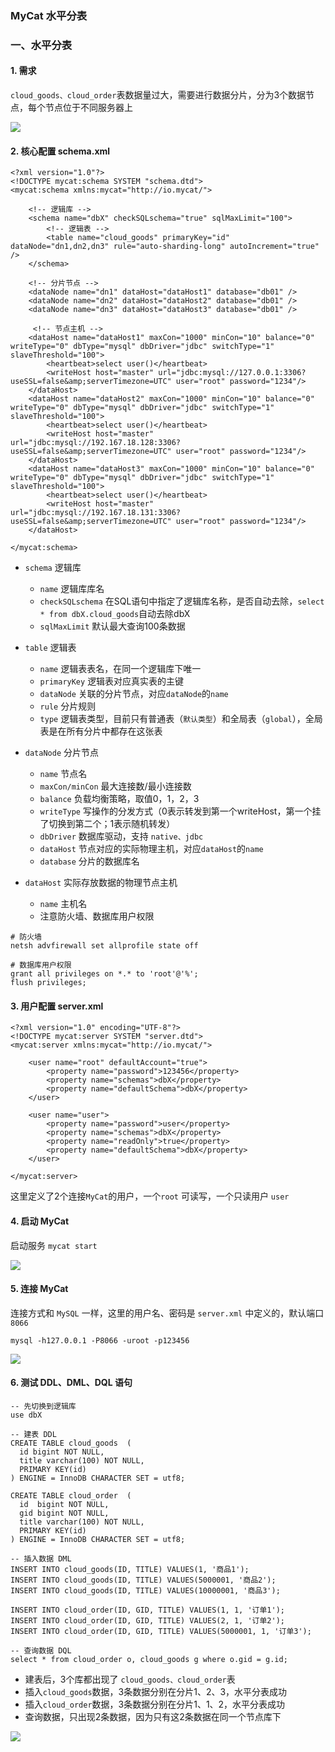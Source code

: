 ### MyCat 水平分表
### 一、水平分表
#### 1. 需求
`cloud_goods、cloud_order`表数据量过大，需要进行数据分片，分为3个数据节点，每个节点位于不同服务器上

![](https://fgq233.github.io/imgs/mysql/mycat3.png)


#### 2. 核心配置  schema.xml
```
<?xml version="1.0"?>
<!DOCTYPE mycat:schema SYSTEM "schema.dtd">
<mycat:schema xmlns:mycat="http://io.mycat/">
	
	<!-- 逻辑库 -->
	<schema name="dbX" checkSQLschema="true" sqlMaxLimit="100">
		<!-- 逻辑表 -->
		<table name="cloud_goods" primaryKey="id" dataNode="dn1,dn2,dn3" rule="auto-sharding-long" autoIncrement="true" />
	</schema>
	 
	<!-- 分片节点 -->
	<dataNode name="dn1" dataHost="dataHost1" database="db01" />
	<dataNode name="dn2" dataHost="dataHost2" database="db01" />
	<dataNode name="dn3" dataHost="dataHost3" database="db01" />
	 
	 <!-- 节点主机 -->
	<dataHost name="dataHost1" maxCon="1000" minCon="10" balance="0" writeType="0" dbType="mysql" dbDriver="jdbc" switchType="1"  slaveThreshold="100">
		<heartbeat>select user()</heartbeat>
		<writeHost host="master" url="jdbc:mysql://127.0.0.1:3306?useSSL=false&amp;serverTimezone=UTC" user="root" password="1234"/> 
	</dataHost>
	<dataHost name="dataHost2" maxCon="1000" minCon="10" balance="0" writeType="0" dbType="mysql" dbDriver="jdbc" switchType="1"  slaveThreshold="100">
		<heartbeat>select user()</heartbeat>
		<writeHost host="master" url="jdbc:mysql://192.167.18.128:3306?useSSL=false&amp;serverTimezone=UTC" user="root" password="1234"/> 
	</dataHost>
	<dataHost name="dataHost3" maxCon="1000" minCon="10" balance="0" writeType="0" dbType="mysql" dbDriver="jdbc" switchType="1"  slaveThreshold="100">
		<heartbeat>select user()</heartbeat>
		<writeHost host="master" url="jdbc:mysql://192.167.18.131:3306?useSSL=false&amp;serverTimezone=UTC" user="root" password="1234"/> 
	</dataHost>
	
</mycat:schema>
```

* `schema` 逻辑库 
  * `name` 逻辑库库名 
  * `checkSQLschema` 在SQL语句中指定了逻辑库名称，是否自动去除，`select * from dbX.cloud_goods`自动去除dbX
  * `sqlMaxLimit` 默认最大查询100条数据
  
* `table` 逻辑表 
  * `name` 逻辑表表名，在同一个逻辑库下唯一
  * `primaryKey` 逻辑表对应真实表的主键
  * `dataNode` 关联的分片节点，对应`dataNode`的`name`
  * `rule` 分片规则
  * `type` 逻辑表类型，目前只有普通表（`默认类型`）和全局表（`global`），全局表是在所有分片中都存在这张表
  
* `dataNode` 分片节点 
  * `name` 节点名
  * `maxCon/minCon` 最大连接数/最小连接数
  * `balance` 负载均衡策略，取值0，1，2，3
  * `writeType` 写操作的分发方式（0表示转发到第一个writeHost，第一个挂了切换到第二个；1表示随机转发）
  * `dbDriver` 数据库驱动，支持 `native、jdbc`
  * `dataHost` 节点对应的实际物理主机，对应`dataHost`的`name`
  * `database` 分片的数据库名
  
* `dataHost` 实际存放数据的物理节点主机
  * `name` 主机名
  * 注意防火墙、数据库用户权限 
   
```
# 防火墙
netsh advfirewall set allprofile state off 

# 数据库用户权限
grant all privileges on *.* to 'root'@'%';
flush privileges;   
```


#### 3. 用户配置  server.xml
```
<?xml version="1.0" encoding="UTF-8"?>
<!DOCTYPE mycat:server SYSTEM "server.dtd">
<mycat:server xmlns:mycat="http://io.mycat/">
    
	<user name="root" defaultAccount="true">
		<property name="password">123456</property>
		<property name="schemas">dbX</property>
		<property name="defaultSchema">dbX</property>
	</user>

	<user name="user">
		<property name="password">user</property>
		<property name="schemas">dbX</property>
		<property name="readOnly">true</property>
		<property name="defaultSchema">dbX</property>
	</user>

</mycat:server>
```

这里定义了2个连接`MyCat`的用户，一个`root` 可读写，一个只读用户 `user`


#### 4. 启动 MyCat
启动服务 `mycat start`

![](https://fgq233.github.io/imgs/mysql/mycat4.png)


#### 5. 连接 MyCat
连接方式和 `MySQL` 一样，这里的用户名、密码是 `server.xml` 中定义的，默认端口`8066`

```
mysql -h127.0.0.1 -P8066 -uroot -p123456
```

![](https://fgq233.github.io/imgs/mysql/mycat5.png)


#### 6. 测试 DDL、DML、DQL 语句
```
-- 先切换到逻辑库
use dbX

-- 建表 DDL
CREATE TABLE cloud_goods  (
  id bigint NOT NULL,
  title varchar(100) NOT NULL,
  PRIMARY KEY(id) 
) ENGINE = InnoDB CHARACTER SET = utf8;

CREATE TABLE cloud_order  (
  id  bigint NOT NULL,
  gid bigint NOT NULL,
  title varchar(100) NOT NULL,
  PRIMARY KEY(id) 
) ENGINE = InnoDB CHARACTER SET = utf8;

-- 插入数据 DML
INSERT INTO cloud_goods(ID, TITLE) VALUES(1, '商品1');
INSERT INTO cloud_goods(ID, TITLE) VALUES(5000001, '商品2');
INSERT INTO cloud_goods(ID, TITLE) VALUES(10000001, '商品3');

INSERT INTO cloud_order(ID, GID, TITLE) VALUES(1, 1, '订单1');
INSERT INTO cloud_order(ID, GID, TITLE) VALUES(2, 1, '订单2');
INSERT INTO cloud_order(ID, GID, TITLE) VALUES(5000001, 1, '订单3');

-- 查询数据 DQL
select * from cloud_order o, cloud_goods g where o.gid = g.id;
```

* 建表后，3个库都出现了 `cloud_goods、cloud_order`表
* 插入`cloud_goods`数据，3条数据分别在分片1、2、3，水平分表成功
* 插入`cloud_order`数据，3条数据分别在分片1、1、2，水平分表成功
* 查询数据，只出现2条数据，因为只有这2条数据在同一个节点库下
    
![](https://fgq233.github.io/imgs/mysql/mycat6.png)

